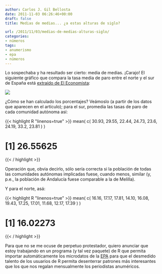 ```yaml
---
author: Carlos J. Gil Bellosta
date: 2011-11-03 06:26:46+00:00
draft: false
title: Medias de medias... ¿a estas alturas de siglo?

url: /2011/11/03/medias-de-medias-alturas-siglo/
categories:
- números
tags:
- anumerismo
- epa
- números
---
```


Lo sospechaba y ha resultado ser cierto: media de medias. ¡Carajo! El siguiente gráfico que compara la tasa media de paro entre el norte y el sur de España está [extraído de El Economista](http://www.eleconomista.es/catalunya/noticias/3488432/10/11/Andalucia-y-Cataluna-las-comunidades-donde-mas-crecio-el-paro.html):

[![](/wp-uploads/2011/10/media_de_medias_el_economista.png)
](/wp-uploads/2011/10/media_de_medias_el_economista.png)

¿Cómo se han calculado los porcentajes? Veámoslo (a partir de los datos que aparecen en el artículo); para el sur, promedia las tasas de paro de cada comunidad autónoma así:



{{< highlight R "linenos=true" >}}
mean( c( 30.93, 29.55, 22.44, 24.73, 23.6, 24.19, 33.2, 23.81 ) )
# [1] 26.55625
{{< / highlight >}}


Operación que, obvia decirlo, sólo sería correcta si la población de todas las comunidades autónomas implicadas fuese, cuando menos, similar (y, p.e., la población de Andalucía fuese comparable a la de Melilla).

Y para el norte, asá:



{{< highlight R "linenos=true" >}}
mean( c( 16.16, 17.17, 17.81, 14.10, 16.08, 19.43,
        17.25, 17.01, 11.68, 12.17, 17.39 ) )
# [1] 16.02273
{{< / highlight >}}



Para que no se me ocuse de perpetuo protestador, quiero anunciar que estoy trabajando en un programa (y tal vez paquete) de R que permita importar automáticamente los microdatos de la [EPA](http://www.ine.es/prensa/epa_prensa.htm) para que el desmedido talento de los usuarios de R permita desenterrar patrones más interesantes que los que nos regalan mensualmente los periodistas anuméricos.
